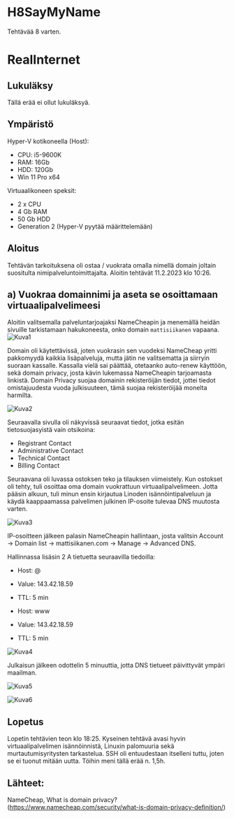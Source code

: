 # H8SayMyName
Tehtävää 8 varten.



# RealInternet

## Lukuläksy
Tällä erää ei ollut lukuläksyä.


## Ympäristö

Hyper-V kotikoneella (Host):

- CPU: i5-9600K
- RAM: 16Gb
- HDD: 120Gb
- Win 11 Pro x64

Virtuaalikoneen speksit:

- 2 x CPU
- 4 Gb RAM
- 50 Gb HDD
- Generation 2 (Hyper-V pyytää määrittelemään)

## Aloitus 
Tehtävän tarkoituksena oli ostaa / vuokrata omalla nimellä domain joltain suositulta nimipalveluntoimittajalta.
Aloitin tehtävät 11.2.2023 klo 10:26.


## a) Vuokraa domainnimi ja aseta se osoittamaan virtuaalipalvelimeesi
Aloitin valitsemalla palveluntarjoajaksi NameCheapin ja menemällä heidän sivuille tarkistamaan hakukoneesta, onko domain ```mattisiikanen``` vapaana.</br>
![Kuva1](https://user-images.githubusercontent.com/122887740/218248399-061dd81c-378f-4d8f-8f32-d4a3e07d62e0.png)</br>


Domain oli käytettävissä, joten vuokrasin sen vuodeksi NameCheap yritti pakkomyydä kaikkia lisäpalveluja, mutta jätin ne valitsematta ja siirryin suoraan kassalle.
Kassalla vielä sai päättää, otetaanko auto-renew käyttöön, sekä domain privacy, josta kävin lukemassa NameCheapin tarjoamasta linkistä. Domain Privacy suojaa domainin rekisteröijän tiedot, jottei tiedot omistajuudesta vuoda julkisuuteen, tämä suojaa rekisteröijää monelta harmilta. </br>


![Kuva2](https://user-images.githubusercontent.com/122887740/218248670-c7379530-a997-4b38-bca9-12f522f0959e.png) </br>

Seuraavalla sivulla oli näkyvissä seuraavat tiedot, jotka esitän tietosuojasyistä vain otsikoina:
- Registrant Contact
- Administrative Contact
- Technical Contact
- Billing Contact


Seuraavana oli luvassa ostoksen teko ja tilauksen viimeistely. Kun ostokset oli tehty, tuli osoittaa oma domain vuokrattuun virtuaalipalvelimeen.
Jotta pääsin alkuun, tuli minun ensin kirjautua Linoden isännöintipalveluun ja käydä kaappaamassa palvelimen julkinen IP-osoite tulevaa DNS muutosta varten.


![Kuva3](https://user-images.githubusercontent.com/122887740/218252520-fd0d0eb0-5150-422b-83ca-16cfb8097a9f.png) </br>

IP-osoitteen jälkeen palasin NameCheapin hallintaan, josta valitsin Account -> Domain list -> mattisiikanen.com -> Manage -> Advanced DNS.


Hallinnassa lisäsin 2 A tietuetta seuraavilla tiedoilla:
- Host: @
- Value: 143.42.18.59
- TTL: 5 min </br>


- Host: www
- Value: 143.42.18.59
- TTL: 5 min


![Kuva4](https://user-images.githubusercontent.com/122887740/218253195-4722ce6a-947a-463b-9886-9c5b837614ac.png)


Julkaisun jälkeen odottelin 5 minuuttia, jotta DNS tietueet päivittyvät ympäri maailman.


![Kuva5](https://user-images.githubusercontent.com/122887740/218253241-4d13ec9f-a6f5-4deb-9e3c-24f9d6ece780.png)


![Kuva6](https://user-images.githubusercontent.com/122887740/218253249-ef4295e4-8e05-4905-82b9-34983f4feed8.png)



## Lopetus
Lopetin tehtävien teon klo 18:25. Kyseinen tehtävä avasi hyvin virtuaalipalvelimen isännöinnistä, Linuxin palomuuria sekä murtautumisyritysten tarkastelua. SSH oli entuudestaan itselleni tuttu, joten se ei tuonut mitään uutta. Töihin meni tällä erää n. 1,5h.

## Lähteet:
NameCheap, What is domain privacy? (https://www.namecheap.com/security/what-is-domain-privacy-definition/)
